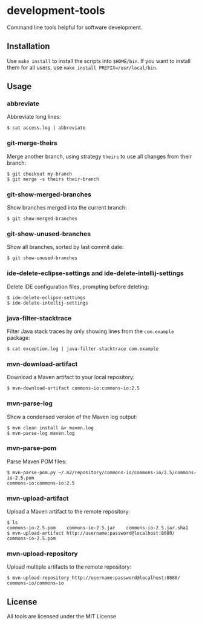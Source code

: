 # development-tools

Command line tools helpful for software development.

## Installation

Use `make install` to install the scripts into `$HOME/bin`.
If you want to install them for all users, use `make install PREFIX=/usr/local/bin`.

## Usage

### abbreviate

Abbreviate long lines:

    $ cat access.log | abbreviate

### git-merge-theirs

Merge another branch, using strategy `theirs` to use all changes from their branch:

    $ git checkout my-branch
    $ git merge -s theirs their-branch

### git-show-merged-branches

Show branches merged into the current branch:

    $ git show-merged-branches

### git-show-unused-branches

Show all branches, sorted by last commit date:

    $ git show-unused-branches

### ide-delete-eclipse-settings and ide-delete-intellij-settings

Delete IDE configuration files, prompting before deleting:

    $ ide-delete-eclipse-settings
    $ ide-delete-intellij-settings

### java-filter-stacktrace

Filter Java stack traces by only showing lines from the `com.example` package:

    $ cat exception.log | java-filter-stacktrace com.example

### mvn-download-artifact

Download a Maven artifact to your local repository:

    $ mvn-download-artifact commons-io:commons-io:2.5

### mvn-parse-log

Show a condensed version of the Maven log output:

    $ mvn clean install &> maven.log
    $ mvn-parse-log maven.log

### mvn-parse-pom

Parse Maven POM files:

    $ mvn-parse-pom.py ~/.m2/repository/commons-io/commons-io/2.5/commons-io-2.5.pom
    commons-io:commons-io:2.5

### mvn-upload-artifact

Upload a Maven artifact to the remote repository:

    $ ls
    commons-io-2.5.pom    commons-io-2.5.jar    commons-io-2.5.jar.sha1
    $ mvn-upload-artifact http://username:password@localhost:8080/ commons-io-2.5.pom

### mvn-upload-repository

Upload multiple artifacts to the remote repository:

    $ mvn-upload-repository http://username:password@localhost:8080/ commons-io/commons-io

## License

All tools are licensed under the MIT License
